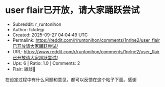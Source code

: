 # user flair已开放，请大家踊跃尝试

- Subreddit: r_runtonihon
- Author: fckdejp
- Created: 2025-09-27 04:04:49 UTC
- Permalink: https://reddit.com/r/runtonihon/comments/1nrlne2/user_flair已开放请大家踊跃尝试/
- URL: https://www.reddit.com/r/runtonihon/comments/1nrlne2/user_flair已开放请大家踊跃尝试/
- Ups: 6 | Ratio: 1.0 | Comments: 2
- Flair: 雑談💬


在设定过程中有什么问题和意见，都可以反馈在这个帖子下面。感谢

